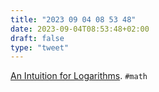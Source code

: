 ```yaml
---
title: "2023 09 04 08 53 48"
date: 2023-09-04T08:53:48+02:00
draft: false
type: "tweet"
---
```


[An Intuition for Logarithms](https://thasso.xyz/). `#math`
